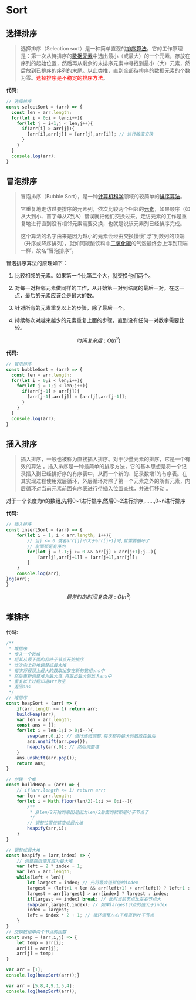 # Sort

## 选择排序

> 选择排序（Selection sort）是一种简单直观的[排序算法](https://baike.baidu.com/item/%E6%8E%92%E5%BA%8F%E7%AE%97%E6%B3%95/5399605)。它的工作原理是：第一次从待排序的[数据元素](https://baike.baidu.com/item/%E6%95%B0%E6%8D%AE%E5%85%83%E7%B4%A0/715313)中选出最小（或最大）的一个元素，存放在序列的起始位置，然后再从剩余的未排序元素中寻找到最小（大）元素，然后放到已排序的序列的末尾。以此类推，直到全部待排序的数据元素的个数为零。<font color="red">选择排序是不稳定的排序方法</font>。

**代码:**

```js
// 选择排序
const selectSort = (arr) => {
  const len = arr.length;
  for(let i = 0;i < len;i++){
    for(let j = i+1;j < len;j++){
      if(arr[i] > arr[j]){
        [arr[i],arr[j]] = [arr[j],arr[i]]; // 进行数值交换
      }
    }
  }
  console.log(arr);
}
```

## 冒泡排序

> 冒泡排序（Bubble Sort），是一种[计算机科学](https://baike.baidu.com/item/%E8%AE%A1%E7%AE%97%E6%9C%BA%E7%A7%91%E5%AD%A6/9132)领域的较简单的[排序算法](https://baike.baidu.com/item/%E6%8E%92%E5%BA%8F%E7%AE%97%E6%B3%95/5399605)。
> 
> 它重复地走访过要排序的元素列，依次比较两个相邻的[元素](https://baike.baidu.com/item/%E5%85%83%E7%B4%A0/9563223)，如果顺序（如从大到小、首字母从Z到A）错误就把他们交换过来。走访元素的工作是重复地进行直到没有相邻元素需要交换，也就是说该元素列已经排序完成。
> 
> 这个算法的名字由来是因为越小的元素会经由交换慢慢“浮”到数列的顶端（升序或降序排列），就如同碳酸饮料中[二氧化碳](https://baike.baidu.com/item/%E4%BA%8C%E6%B0%A7%E5%8C%96%E7%A2%B3/349143)的气泡最终会上浮到顶端一样，故名“冒泡排序”。

冒泡排序算法的原理如下：

1. 比较相邻的元素。如果第一个比第二个大，就交换他们两个。

2. 对每一对相邻元素做同样的工作，从开始第一对到结尾的最后一对。在这一点，最后的元素应该会是最大的数。 

3. 针对所有的元素重复以上的步骤，除了最后一个。

4. 持续每次对越来越少的元素重复上面的步骤，直到没有任何一对数字需要比较。

$$
时间复杂度:O(n^2)
$$

**代码:**

```js
// 冒泡排序
const bubbleSort = (arr) => {
  const len = arr.length;
  for(let i = 0;i < len;i++){
    for(let j = 1;j < len;j++){
      if(arr[j-1] > arr[j]){
        [arr[j-1],arr[j]] = [arr[j],arr[j-1]];
      }
    }
  }
  console.log(arr);
}
```

## 插入排序

> 插入排序，一般也被称为直接插入排序。对于少量元素的排序，它是一个有效的算法 。插入排序是一种最简单的排序方法，它的基本思想是将一个记录插入到已经排好序的有序表中，从而一个新的、记录数增1的有序表。在其实现过程使用双层循环，外层循环对除了第一个元素之外的所有元素，内层循环对当前元素前面有序表进行待插入位置查找，并进行移动 。

对于一个长度为n的数组,先将0~1进行排序,然后0~2进行排序,……,0~n进行排序

**代码:**

```js
// 插入排序
const insertSort = (arr) => {
    for(let i = 1; i < arr.length; i++){
        // 当j <= 0 或者arr[j]不大于arr[j+1]时,就需要循环了
        // 前面都是有序的
        for(let j = i-1;j >= 0 && arr[j] > arr[j+1];j--){
            [arr[j],arr[j+1]] = [arr[j+1],arr[j]];
        }
    }
    console.log(arr);
}og(arr);
}
```

$$
最差时的时间复杂度: O(n^2)
$$

## 堆排序

代码:

```js
/**
 * 堆排序
 * 传入一个数组
 * 将其从最下面的非叶子节点开始排序
 * 依次向上将堆调整成最大堆
 * 每次将最顶上最大的数取出放在新的数组ans中
 * 然后重新调整堆为最大堆,再取出最大的放入ans中
 * 重复以上过程知道arr为空
 * 返回ans
 */
// 堆排序
const heapSort = (arr) => {
    if(arr.length <= 1) return arr;
    buildHeap(arr);
    var len = arr.length;
    const ans = [];
    for(let i = len-1;i > 0;i--){
        swap(arr,0,i); // 进行递归调整,每次都将最大的数放在最后
        ans.unshift(arr.pop());
        heapify(arr,0); // 然后调整堆
    }
    ans.unshift(arr.pop());
    return ans;
}

// 创建一个堆
const buildHeap = (arr) => {
    // if(arr.length <= 1) return arr;
    var len = arr.length;
    for(let i = Math.floor(len/2)-1;i >= 0;i--){
        /**
         * 从len/2开始的原因是因为len/2后面的就都是叶子节点了
         */
        // 调整位置使其变成最大堆
        heapify(arr,i);
    }
}

// 调整成最大堆
const heapify = (arr,index) => {
    // 调整数组使其成为最大堆
    var left = 2 * index + 1;
    var len = arr.length;
    while(left < len){
        let largest = index; // 先将最大值赋值给index
        largest = (left+1 < len && arr[left+1] > arr[left]) ? left+1 : left; // 获取到左右节点中较大的一个
        largest = arr[largest] > arr[index] ? largest : index;
        if(largest == index) break; // 此时当前节点比左右节点大
        swap(arr,largest,index); // 如果largest节点的值大于index
        index = largest;
        left = index * 2 + 1; // 循环调整左右子堆直到叶子节点
    }
}
// 交换数组中两个节点的函数
const swap = (arr,i,j) => {
    let temp = arr[i];
    arr[i] = arr[j];
    arr[j] = temp;
}

var arr = [1];
console.log(heapSort(arr));}

var arr = [5,8,4,9,1,5,4];
console.log(heapSort(arr));
```
